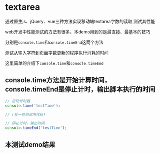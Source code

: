 # textarea

通过原生js、jQuery、vue三种方法实现移动端textarea字数的读取  测试其性能

web开发中性能测试的方法有很多，本demo用到的是最直接、最基本的技巧

分别是```console.time```和```console.timeEnd```这两个方法

测试从输入字符到页面字数更新的程序执行消耗的时间

这里简单的介绍下```console.time```和```console.timeEnd```

## console.time方法是开始计算时间，console.timeEnd是停止计时，输出脚本执行的时间

```js
// 启动计时器
console.time('testTime');

// (写一些测试用代码)

// 停止计时，输出时间
console.timeEnd('testTime');
```
## 本测试demo结果





